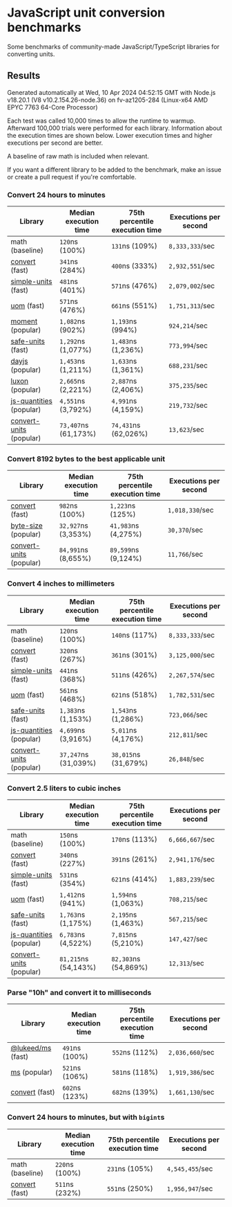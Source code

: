 # JavaScript unit conversion benchmarks

Some benchmarks of community-made JavaScript/TypeScript libraries for converting units.

## Results

<!-- beginblock(results) -->

Generated automatically at Wed, 10 Apr 2024 04:52:15 GMT with Node.js v18.20.1 (V8 v10.2.154.26-node.36) on fv-az1205-284 (Linux-x64 AMD EPYC 7763 64-Core Processor)

Each test was called 10,000 times to allow the runtime to warmup.
Afterward 100,000 trials were performed for each library.
Information about the execution times are shown below.
Lower execution times and higher executions per second are better.

A baseline of raw math is included when relevant.

If you want a different library to be added to the benchmark, make an issue or create a pull request if you're comfortable.

### Convert 24 hours to minutes

| Library                                                            | Median execution time | 75th percentile execution time | Executions per second |
| ------------------------------------------------------------------ | --------------------- | ------------------------------ | --------------------- |
| math (baseline)                                                    | `120`ns (100%)        | `131`ns (109%)                 | `8,333,333`/sec       |
| [convert](https://npmjs.com/package/convert) (fast)                | `341`ns (284%)        | `400`ns (333%)                 | `2,932,551`/sec       |
| [simple-units](https://npmjs.com/package/simple-units) (fast)      | `481`ns (401%)        | `571`ns (476%)                 | `2,079,002`/sec       |
| [uom](https://npmjs.com/package/uom) (fast)                        | `571`ns (476%)        | `661`ns (551%)                 | `1,751,313`/sec       |
| [moment](https://npmjs.com/package/moment) (popular)               | `1,082`ns (902%)      | `1,193`ns (994%)               | `924,214`/sec         |
| [safe-units](https://npmjs.com/package/safe-units) (fast)          | `1,292`ns (1,077%)    | `1,483`ns (1,236%)             | `773,994`/sec         |
| [dayjs](https://npmjs.com/package/dayjs) (popular)                 | `1,453`ns (1,211%)    | `1,633`ns (1,361%)             | `688,231`/sec         |
| [luxon](https://npmjs.com/package/luxon) (popular)                 | `2,665`ns (2,221%)    | `2,887`ns (2,406%)             | `375,235`/sec         |
| [js-quantities](https://npmjs.com/package/js-quantities) (popular) | `4,551`ns (3,792%)    | `4,991`ns (4,159%)             | `219,732`/sec         |
| [convert-units](https://npmjs.com/package/convert-units) (popular) | `73,407`ns (61,173%)  | `74,431`ns (62,026%)           | `13,623`/sec          |

### Convert 8192 bytes to the best applicable unit

| Library                                                            | Median execution time | 75th percentile execution time | Executions per second |
| ------------------------------------------------------------------ | --------------------- | ------------------------------ | --------------------- |
| [convert](https://npmjs.com/package/convert) (fast)                | `982`ns (100%)        | `1,223`ns (125%)               | `1,018,330`/sec       |
| [byte-size](https://npmjs.com/package/byte-size) (popular)         | `32,927`ns (3,353%)   | `41,983`ns (4,275%)            | `30,370`/sec          |
| [convert-units](https://npmjs.com/package/convert-units) (popular) | `84,991`ns (8,655%)   | `89,599`ns (9,124%)            | `11,766`/sec          |

### Convert 4 inches to millimeters

| Library                                                            | Median execution time | 75th percentile execution time | Executions per second |
| ------------------------------------------------------------------ | --------------------- | ------------------------------ | --------------------- |
| math (baseline)                                                    | `120`ns (100%)        | `140`ns (117%)                 | `8,333,333`/sec       |
| [convert](https://npmjs.com/package/convert) (fast)                | `320`ns (267%)        | `361`ns (301%)                 | `3,125,000`/sec       |
| [simple-units](https://npmjs.com/package/simple-units) (fast)      | `441`ns (368%)        | `511`ns (426%)                 | `2,267,574`/sec       |
| [uom](https://npmjs.com/package/uom) (fast)                        | `561`ns (468%)        | `621`ns (518%)                 | `1,782,531`/sec       |
| [safe-units](https://npmjs.com/package/safe-units) (fast)          | `1,383`ns (1,153%)    | `1,543`ns (1,286%)             | `723,066`/sec         |
| [js-quantities](https://npmjs.com/package/js-quantities) (popular) | `4,699`ns (3,916%)    | `5,011`ns (4,176%)             | `212,811`/sec         |
| [convert-units](https://npmjs.com/package/convert-units) (popular) | `37,247`ns (31,039%)  | `38,015`ns (31,679%)           | `26,848`/sec          |

### Convert 2.5 liters to cubic inches

| Library                                                            | Median execution time | 75th percentile execution time | Executions per second |
| ------------------------------------------------------------------ | --------------------- | ------------------------------ | --------------------- |
| math (baseline)                                                    | `150`ns (100%)        | `170`ns (113%)                 | `6,666,667`/sec       |
| [convert](https://npmjs.com/package/convert) (fast)                | `340`ns (227%)        | `391`ns (261%)                 | `2,941,176`/sec       |
| [simple-units](https://npmjs.com/package/simple-units) (fast)      | `531`ns (354%)        | `621`ns (414%)                 | `1,883,239`/sec       |
| [uom](https://npmjs.com/package/uom) (fast)                        | `1,412`ns (941%)      | `1,594`ns (1,063%)             | `708,215`/sec         |
| [safe-units](https://npmjs.com/package/safe-units) (fast)          | `1,763`ns (1,175%)    | `2,195`ns (1,463%)             | `567,215`/sec         |
| [js-quantities](https://npmjs.com/package/js-quantities) (popular) | `6,783`ns (4,522%)    | `7,815`ns (5,210%)             | `147,427`/sec         |
| [convert-units](https://npmjs.com/package/convert-units) (popular) | `81,215`ns (54,143%)  | `82,303`ns (54,869%)           | `12,313`/sec          |

### Parse "10h" and convert it to milliseconds

| Library                                                   | Median execution time | 75th percentile execution time | Executions per second |
| --------------------------------------------------------- | --------------------- | ------------------------------ | --------------------- |
| [@lukeed/ms](https://npmjs.com/package/@lukeed/ms) (fast) | `491`ns (100%)        | `552`ns (112%)                 | `2,036,660`/sec       |
| [ms](https://npmjs.com/package/ms) (popular)              | `521`ns (106%)        | `581`ns (118%)                 | `1,919,386`/sec       |
| [convert](https://npmjs.com/package/convert) (fast)       | `602`ns (123%)        | `682`ns (139%)                 | `1,661,130`/sec       |

### Convert 24 hours to minutes, but with `bigint`s

| Library                                             | Median execution time | 75th percentile execution time | Executions per second |
| --------------------------------------------------- | --------------------- | ------------------------------ | --------------------- |
| math (baseline)                                     | `220`ns (100%)        | `231`ns (105%)                 | `4,545,455`/sec       |
| [convert](https://npmjs.com/package/convert) (fast) | `511`ns (232%)        | `551`ns (250%)                 | `1,956,947`/sec       |

<!-- endblock(results) -->

